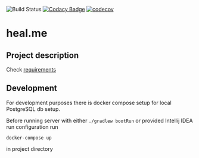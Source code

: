 ![Build Status](https://github.com/Kryszak/heal.me/actions/workflows/build.yml/badge.svg)
[![Codacy Badge](https://app.codacy.com/project/badge/Grade/5f435e91f78544f5a7634174aab97a5f)](https://www.codacy.com/gh/Kryszak/heal.me/dashboard?utm_source=github.com&amp;utm_medium=referral&amp;utm_content=Kryszak/heal.me&amp;utm_campaign=Badge_Grade)
[![codecov](https://codecov.io/github/Kryszak/heal.me/branch/master/graph/badge.svg?token=YS8VUYI7XM)](https://codecov.io/github/Kryszak/heal.me)

# heal.me
## Project description
Check [requirements](./requirements.md)

## Development
For development purposes there is docker compose setup for local PostgreSQL db setup.

Before running server with either `./gradlew bootRun` or provided Intellij IDEA run configuration
run 
```
docker-compose up
``` 
in project directory

